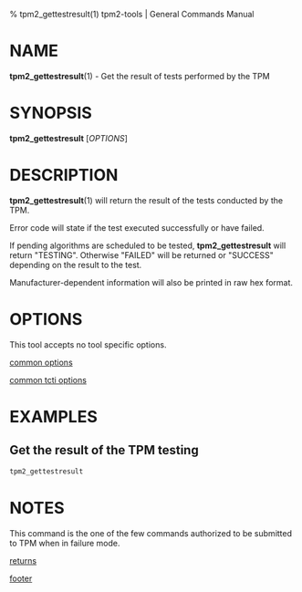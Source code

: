 % tpm2_gettestresult(1) tpm2-tools | General Commands Manual

# NAME

**tpm2_gettestresult**(1) - Get the result of tests performed by the TPM

# SYNOPSIS

**tpm2_gettestresult** [*OPTIONS*]

# DESCRIPTION

**tpm2_gettestresult**(1) will return the result of the tests conducted by the
TPM.

Error code will state if the test executed successfully or have failed.

If pending algorithms are scheduled to be tested, **tpm2_gettestresult** will
return "TESTING". Otherwise "FAILED" will be returned or "SUCCESS" depending
on the result to the test.

Manufacturer-dependent information will also be printed in raw hex format.

# OPTIONS

This tool accepts no tool specific options.

[common options](common/options.md)

[common tcti options](common/tcti.md)

# EXAMPLES

## Get the result of the TPM testing

```bash
tpm2_gettestresult
```

# NOTES

This command is the one of the few commands authorized to be submitted to TPM
when in failure mode.

[returns](common/returns.md)

[footer](common/footer.md)
